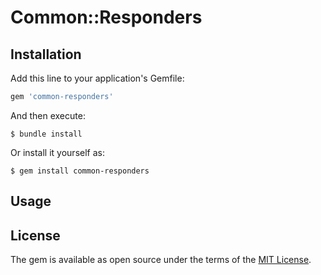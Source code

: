 # Common::Responders



## Installation

Add this line to your application's Gemfile:

```ruby
gem 'common-responders'
```

And then execute:

    $ bundle install

Or install it yourself as:

    $ gem install common-responders

## Usage



## License

The gem is available as open source under the terms of the [MIT License](https://opensource.org/licenses/MIT).
